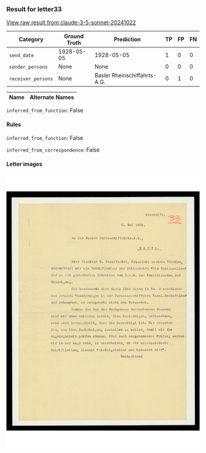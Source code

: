 ### Result for letter33
[View raw result from claude-3-5-sonnet-20241022](https://github.com/RISE-UNIBAS/humanities_data_benchmark/blob/main/results/2025-04-01/T18/request_T18_letter33.json)

| Category          | Ground Truth | Prediction | TP | FP | FN |
|------------------|--------------|------------|----|----|----|
| `send_date`        | 1928-05-05 | 1928-05-05 | 1 | 0 | 0 |
| `sender_persons`  | None | None | 0 | 0 | 0 |
| `receiver_persons` | None | Basler Rheinschiffahrts-A.G. | 0 | 1 | 0 |

| Name | Alternate Names |
| --- | --- |

`inferred_from_function`: False

#### Rules
`inferred_from_function`: False

`inferred_from_correspondence`: False

#### Letter images

<img src="https://github.com/RISE-UNIBAS/humanities_data_benchmark/blob/main/benchmarks/metadata_extraction/images/letter33_p1.jpg?raw=true" alt="letter33_p1.jpg" width="800px">